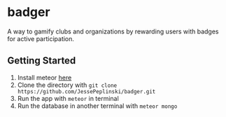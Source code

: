 # badger
A way to gamify clubs and organizations by rewarding users with badges for active participation.

## Getting Started
1. Install meteor [here](https://www.meteor.com/install)
2. Clone the directory with `git clone https://github.com/JessePeplinski/badger.git`
3. Run the app with `meteor` in terminal
4. Run the database in another terminal with `meteor mongo`

